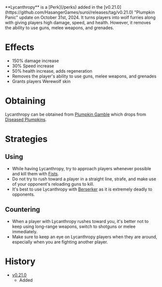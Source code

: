 <Mode />
**Lycanthropy** is a [Perk](/perks) added in the [v0.21.0](https://github.com/HasangerGames/suroi/releases/tag/v0.21.0) "Plumpkin Panic" update on October 31st, 2024. It turns players into wolf furries along with giving players high damage, speed, and health. However, it removes the ability to use guns, melee weapons, and grenades.

# Effects
- 150% damage increase
- 30% Speed increase
- 50% health increase, adds regeneration
- Removes the player's ability to use guns, melee weapons, and grenades
- Grants players Werewolf skin

# Obtaining
Lycanthropy can be obtained from [Plumpkin Gamble](/perks/lets_go_gambling) which drops from [Diseased Plumpkins](/obstacles/diseased_plumpkin).

# Strategies
## Using
- While having Lycanthropy, try to approach players whenever possible and kill them with [Fists](/weapons/melee/fists).
- Do not try to rush toward a player in a straight line, strafe, and make use of your opponent's reloading guns to kill.
- It's best to use Lycanthropy with [Berserker](/perks/stark_melee_gauntlet) as it is extremely deadly to opponents.

## Countering
- When a player with Lycanthropy rushes toward you, it's better not to keep using long-range weapons, switch to shotguns or melee immediately.
- Make sure to keep an eye on Lycanthropy players when they are around, especially when you are fighting another player.

# History
- [v0.21.0](https://github.com/HasangerGames/suroi/releases/tag/v0.21.0)
  - Added
